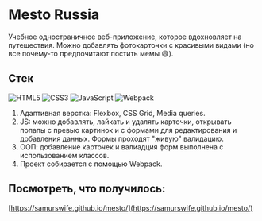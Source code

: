 # Mesto Russia

Учебное одностраничное веб-приложение, которое вдохновляет на путешествия. Можно добавлять фотокарточки с красивыми видами (но все почему-то предпочитают постить мемы :sweat_smile:).

## Стек

<img alt="HTML5" src="https://img.shields.io/badge/html5-%23E34F26.svg?style=for-the-badge&logo=html5&logoColor=white"/> <img alt="CSS3" src="https://img.shields.io/badge/css3-%231572B6.svg?style=for-the-badge&logo=css3&logoColor=white"/> <img alt="JavaScript" src="https://img.shields.io/badge/javascript-%23323330.svg?style=for-the-badge&logo=javascript&logoColor=%23F7DF1E"/> <img alt="Webpack" src="https://img.shields.io/badge/webpack-%238DD6F9.svg?style=for-the-badge&logo=webpack&logoColor=black" />

1. Адаптивная верстка: Flexbox, CSS Grid, Media queries.
2. JS: можно добавлять, лайкать и удалять карточки, открывать попапы c превью картинок и с формами для редактирования и добавления данных. Формы проходят "живую" валидацию.
3. ООП: добавление карточек и валиадция форм выполнена с использованием классов.
4. Проект собирается с помощью Webpack.

## Посмотреть, что получилось:
[https://samurswife.github.io/mesto/](https://samurswife.github.io/mesto/)


